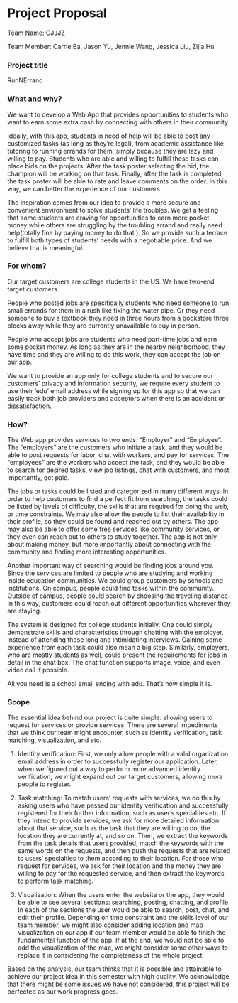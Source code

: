 # Project Proposal
Team Name: CJJJZ

Team Member: Carrie Ba, Jason Yu, Jennie Wang, Jessica Liu, Zijia Hu

### Project title
RunNErrand

### What and why?
We want to develop a Web App that provides opportunities to students who want to earn some extra cash by connecting with others in their community.

Ideally, with this app, students in need of help will be able to post any customized tasks (as long as they’re legal), from academic assistance like tutoring to running errands for them, simply because they are lazy and willing to pay. Students who are able and willing to fulfill these tasks can place bids on the projects. After the task poster selecting the bid, the champion will be working on that task. Finally, after the task is completed, the task poster will be able to rate and leave comments on the order. In this way,  we can better the experience of our customers.

The inspiration comes from our idea to provide a more secure and convenient environment to solve students’ life troubles. We get a feeling that some students are craving for opportunities to earn more pocket money while others are struggling by the troubling errand and really need help(totally fine by paying money to do that ). So we provide such a terrace to fulfill both types of students’ needs with a negotiable price. And we believe that is meaningful.


### For whom?
Our target customers are college students in the US. 
We have two-end target customers.

People who posted jobs are specifically students who need someone to run small errands for them in a rush like fixing the water pipe. Or they need someone to buy a textbook they need in three hours from a bookstore three blocks away while they are currently unavailable to buy in person.

People who accept jobs are students who need part-time jobs and earn some pocket money. As long as they are in the nearby neighborhood, they have time and they are willing to do this work, they can accept the job on our app.

We want to provide an app only for college students and to secure our customers’ privacy and information security, we require every student to use their ‘edu’ email address while signing up for this app so that we can easily track both job providers and acceptors when there is an accident or dissatisfaction.


### How?
The Web app provides services to two ends: “Employer” and “Employee”. The “employers” are the customers who initiate a task, and they would be able to post requests for labor, chat with workers, and pay for services. The “employees” are the workers who accept the task, and they would be able to search for desired tasks, view job listings, chat with customers, and most importantly, get paid. 

The jobs or tasks could be listed and categorized in many different ways. In order to help customers to find a perfect fit from searching, the tasks could be listed by levels of difficulty, the skills that are required for doing the web, or time constraints. We may also allow the people to list their availability in their profile, so they could be found and reached out by others. The app may also be able to offer some free services like community services, or they even can reach out to others to study together. The app is not only about making money, but more importantly about connecting with the community and finding more interesting opportunities. 

Another important way of searching would be finding jobs around you. Since the services are limited to people who are studying and working inside education communities. We could group customers by schools and institutions. On campus, people could find tasks within the community. Outside of campus, people could search by choosing the traveling distance. In this way, customers could reach out different opportunities wherever they are staying. 

The system is designed for college students initially. One could simply demonstrate skills and characteristics through chatting with the employer, instead of attending those long and intimidating interviews. Gaining some experience from each task could also mean a big step. Similarly, employers, who are mostly students as well, could present the requirements for jobs in detail in the chat box. The chat function supports image, voice, and even video call if possible. 

All you need is a school email ending with edu. That’s how simple it is. 


### Scope
The essential idea behind our project is quite simple: allowing users to request for services or provide services. There are several impediments that we think our team might encounter, such as identity verification, task matching, visualization, and etc.
 
1. Identity verification: First, we only allow people with a valid organization email address in order to successfully register our application. Later, when we figured out a way to perform more advanced identity verification, we might expand out our target customers, allowing more people to register.

2. Task matching: To match users’ requests with services, we do this by asking users who have passed our identity verification and successfully registered for their further information, such as user’s specialties etc. If they intend to provide services, we ask for more detailed information about that service, such as the task that they are willing to do, the location they are currently at, and so on. Then, we extract the keywords from the task details that users provided, match the keywords with the same words on the requests, and then push the requests that are related to users’ specialties to them according to their location. For those who request for services, we ask for their location and the money they are willing to pay for the requested service, and then extract the keywords to perform task matching. 

3. Visualization: When the users enter the website or the app, they would be able to see several sections: searching, posting, chatting, and profile. In each of the sections the user would be able to search, post, chat, and edit their profile. Depending on time constraint and the skills level of our team member, we might also consider adding location and map visualization on our app if our team member would be able to finish the fundamental function of the app. If at the end, we would not be able to add the visualization of the map, we might consider some other ways to replace it in considering the completeness of the whole project. 

Based on the analysis, our team thinks that it is possible and attainable to achieve our project idea in this semester with high quality. We acknowledge that there might be some issues we have not considered, this project will be perfected as our work progress goes.